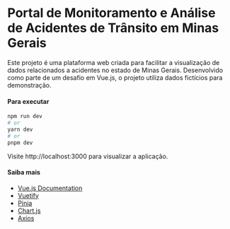 # Portal de Monitoramento e Análise de Acidentes de Trânsito em Minas Gerais

Este projeto é uma plataforma web criada para facilitar a visualização de dados relacionados a acidentes no estado de Minas Gerais. Desenvolvido como parte de um desafio em Vue.js, o projeto utiliza dados fictícios para demonstração.

#### Para executar

```bash
npm run dev
# or
yarn dev
# or
pnpm dev

```

Visite http://localhost:3000 para visualizar a aplicação.


#### Saiba mais

- [Vue.js Documentation](https://vuejs.org/guide/introduction.html)
- [Vuetify](https://vuetifyjs.com/en/)
- [Pinia](https://pinia.vuejs.org/)
- [Chart.js](https://www.chartjs.org/)
- [Axios](https://axios-http.com/ptbr/docs/intro)
